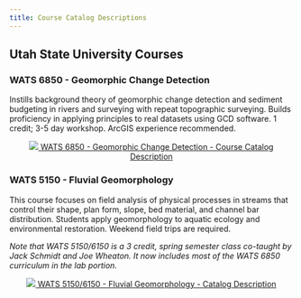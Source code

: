 ```yaml
---
title: Course Catalog Descriptions
---
```

## Utah State University Courses

### WATS 6850 - Geomorphic Change Detection

Instills background theory of geomorphic change detection and sediment budgeting in rivers and surveying with repeat topographic surveying. Builds proficiency in applying principles to real datasets using GCD software. 1 credit; 3-5 day workshop. ArcGIS experience recommended.


<div align = "center">
<a class=" button" href="http://catalog.usu.edu/preview_course_nopop.php?catoid=12&coid=93001"><img src="{{ site.baseurl}}/assets/images/logos/USU_OldMainOnly.png"> WATS 6850 - Geomorphic Change Detection - Course Catalog Description</a>
</div>

### WATS 5150 - Fluvial Geomorphology

This course focuses on field analysis of physical processes in streams that control their shape, plan form, slope, bed material, and channel bar distribution. Students apply geomorphology to aquatic ecology and environmental restoration. Weekend field trips are required.

*Note that WATS 5150/6150 is a 3 credit, spring semester class co-taught by Jack Schmidt and Joe Wheaton. It now includes most of the WATS 6850 curriculum in the lab portion.* 

<div align = "center">
<a class=" button" href="http://catalog.usu.edu/preview_course_nopop.php?catoid=12&coid=92754"><img src="{{ site.baseurl}}/assets/images/logos/USU_OldMainOnly.png"> WATS 5150/6150 - Fluvial Geomorphology -  Catalog Description</a>
</div>

